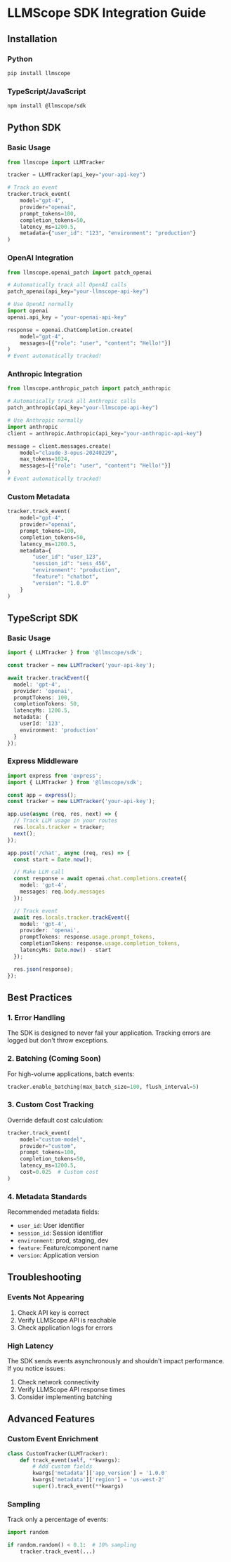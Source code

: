 # LLMScope SDK Integration Guide

## Installation

### Python

```bash
pip install llmscope
```

### TypeScript/JavaScript

```bash
npm install @llmscope/sdk
```

## Python SDK

### Basic Usage

```python
from llmscope import LLMTracker

tracker = LLMTracker(api_key="your-api-key")

# Track an event
tracker.track_event(
    model="gpt-4",
    provider="openai",
    prompt_tokens=100,
    completion_tokens=50,
    latency_ms=1200.5,
    metadata={"user_id": "123", "environment": "production"}
)
```

### OpenAI Integration

```python
from llmscope.openai_patch import patch_openai

# Automatically track all OpenAI calls
patch_openai(api_key="your-llmscope-api-key")

# Use OpenAI normally
import openai
openai.api_key = "your-openai-api-key"

response = openai.ChatCompletion.create(
    model="gpt-4",
    messages=[{"role": "user", "content": "Hello!"}]
)
# Event automatically tracked!
```

### Anthropic Integration

```python
from llmscope.anthropic_patch import patch_anthropic

# Automatically track all Anthropic calls
patch_anthropic(api_key="your-llmscope-api-key")

# Use Anthropic normally
import anthropic
client = anthropic.Anthropic(api_key="your-anthropic-api-key")

message = client.messages.create(
    model="claude-3-opus-20240229",
    max_tokens=1024,
    messages=[{"role": "user", "content": "Hello!"}]
)
# Event automatically tracked!
```

### Custom Metadata

```python
tracker.track_event(
    model="gpt-4",
    provider="openai",
    prompt_tokens=100,
    completion_tokens=50,
    latency_ms=1200.5,
    metadata={
        "user_id": "user_123",
        "session_id": "sess_456",
        "environment": "production",
        "feature": "chatbot",
        "version": "1.0.0"
    }
)
```

## TypeScript SDK

### Basic Usage

```typescript
import { LLMTracker } from '@llmscope/sdk';

const tracker = new LLMTracker('your-api-key');

await tracker.trackEvent({
  model: 'gpt-4',
  provider: 'openai',
  promptTokens: 100,
  completionTokens: 50,
  latencyMs: 1200.5,
  metadata: {
    userId: '123',
    environment: 'production'
  }
});
```

### Express Middleware

```typescript
import express from 'express';
import { LLMTracker } from '@llmscope/sdk';

const app = express();
const tracker = new LLMTracker('your-api-key');

app.use(async (req, res, next) => {
  // Track LLM usage in your routes
  res.locals.tracker = tracker;
  next();
});

app.post('/chat', async (req, res) => {
  const start = Date.now();

  // Make LLM call
  const response = await openai.chat.completions.create({
    model: 'gpt-4',
    messages: req.body.messages
  });

  // Track event
  await res.locals.tracker.trackEvent({
    model: 'gpt-4',
    provider: 'openai',
    promptTokens: response.usage.prompt_tokens,
    completionTokens: response.usage.completion_tokens,
    latencyMs: Date.now() - start
  });

  res.json(response);
});
```

## Best Practices

### 1. Error Handling

The SDK is designed to never fail your application. Tracking errors are logged but don't throw exceptions.

### 2. Batching (Coming Soon)

For high-volume applications, batch events:

```python
tracker.enable_batching(max_batch_size=100, flush_interval=5)
```

### 3. Custom Cost Tracking

Override default cost calculation:

```python
tracker.track_event(
    model="custom-model",
    provider="custom",
    prompt_tokens=100,
    completion_tokens=50,
    latency_ms=1200.5,
    cost=0.025  # Custom cost
)
```

### 4. Metadata Standards

Recommended metadata fields:

- `user_id`: User identifier
- `session_id`: Session identifier
- `environment`: prod, staging, dev
- `feature`: Feature/component name
- `version`: Application version

## Troubleshooting

### Events Not Appearing

1. Check API key is correct
2. Verify LLMScope API is reachable
3. Check application logs for errors

### High Latency

The SDK sends events asynchronously and shouldn't impact performance. If you notice issues:

1. Check network connectivity
2. Verify LLMScope API response times
3. Consider implementing batching

## Advanced Features

### Custom Event Enrichment

```python
class CustomTracker(LLMTracker):
    def track_event(self, **kwargs):
        # Add custom fields
        kwargs['metadata']['app_version'] = '1.0.0'
        kwargs['metadata']['region'] = 'us-west-2'
        super().track_event(**kwargs)
```

### Sampling

Track only a percentage of events:

```python
import random

if random.random() < 0.1:  # 10% sampling
    tracker.track_event(...)
```
